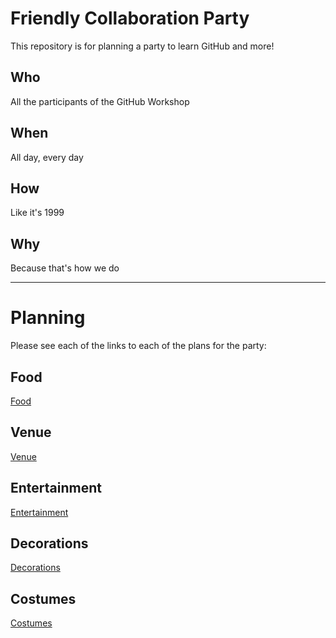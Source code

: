 # Friendly Collaboration Party 



This repository is for planning a party to learn GitHub and more!

## Who

All the participants of the GitHub Workshop

## When

All day, every day

## How

Like it's 1999

## Why

Because that's how we do

*** 

# Planning

Please see each of the links to each of the plans for the party:
## Food
[Food](FOOD.mD)
## Venue
[Venue](VENUE.mD)
## Entertainment
[Entertainment](ENTERTAINMENT.mD)
## Decorations
[Decorations](DECORATIONS.md)

## Costumes
[Costumes](COSTUMES.md)
